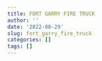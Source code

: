 ```yaml
---
title: FORT GARRY FIRE TRUCK
author: ''
date: '2022-08-29'
slug: fort_garry_fire_truck
categories: []
tags: []
---
```

